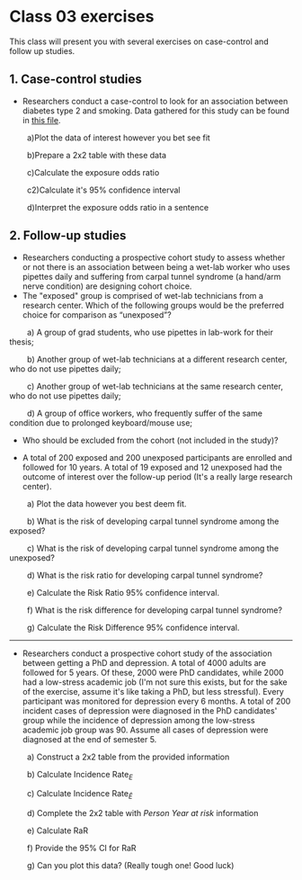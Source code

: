# Class 03 exercises

This class will present you with several exercises on case-control and follow up studies.

## 1. Case-control studies

* Researchers conduct a case-control to look for an association between diabetes type 2 and smoking. Data gathered for this study can be found in [this file](https://stuntspt.gitlab.io/FE2021/classes/exercises/diabetes.csv).

&nbsp;&nbsp;&nbsp;&nbsp;&nbsp;&nbsp;&nbsp;&nbsp;a)Plot the data of interest however you bet see fit

&nbsp;&nbsp;&nbsp;&nbsp;&nbsp;&nbsp;&nbsp;&nbsp;b)Prepare a 2x2 table with these data

&nbsp;&nbsp;&nbsp;&nbsp;&nbsp;&nbsp;&nbsp;&nbsp;c)Calculate the exposure odds ratio

&nbsp;&nbsp;&nbsp;&nbsp;&nbsp;&nbsp;&nbsp;&nbsp;c2)Calculate it's 95% confidence interval

&nbsp;&nbsp;&nbsp;&nbsp;&nbsp;&nbsp;&nbsp;&nbsp;d)Interpret the exposure odds ratio in a sentence


## 2. Follow-up studies

* Researchers conducting a prospective cohort study to assess whether or not there is an association between being a wet-lab worker who uses pipettes daily and suffering from carpal tunnel syndrome (a hand/arm nerve condition) are designing cohort choice.
* The "exposed" group is comprised of wet-lab technicians from a research center. Which of the following groups would be the preferred choice for comparison as “unexposed”?

&nbsp;&nbsp;&nbsp;&nbsp;&nbsp;&nbsp;&nbsp;&nbsp;a) A group of grad students, who use pipettes in lab-work for their thesis;

&nbsp;&nbsp;&nbsp;&nbsp;&nbsp;&nbsp;&nbsp;&nbsp;b) Another group of wet-lab technicians at a different research center, who do not use pipettes daily;

&nbsp;&nbsp;&nbsp;&nbsp;&nbsp;&nbsp;&nbsp;&nbsp;c) Another group of wet-lab technicians at the same research center, who do not use pipettes daily;

&nbsp;&nbsp;&nbsp;&nbsp;&nbsp;&nbsp;&nbsp;&nbsp;d) A group of office workers, who frequently suffer of the same condition due to prolonged keyboard/mouse use;

* Who should be excluded from the cohort (not included in the study)?

* A total of 200 exposed and 200 unexposed participants are enrolled and followed for 10 years. A total of 19 exposed and 12 unexposed had the outcome of interest over the follow-up period (It's a really large research center).

&nbsp;&nbsp;&nbsp;&nbsp;&nbsp;&nbsp;&nbsp;&nbsp;a) Plot the data however you best deem fit.

&nbsp;&nbsp;&nbsp;&nbsp;&nbsp;&nbsp;&nbsp;&nbsp;b) What is the risk of developing carpal tunnel syndrome among the exposed?

&nbsp;&nbsp;&nbsp;&nbsp;&nbsp;&nbsp;&nbsp;&nbsp;c) What is the risk of developing carpal tunnel syndrome among the unexposed?

&nbsp;&nbsp;&nbsp;&nbsp;&nbsp;&nbsp;&nbsp;&nbsp;d) What is the risk ratio for developing carpal tunnel syndrome?

&nbsp;&nbsp;&nbsp;&nbsp;&nbsp;&nbsp;&nbsp;&nbsp;e) Calculate the Risk Ratio 95% confidence interval.

&nbsp;&nbsp;&nbsp;&nbsp;&nbsp;&nbsp;&nbsp;&nbsp;f) What is the risk difference for developing carpal tunnel syndrome?

&nbsp;&nbsp;&nbsp;&nbsp;&nbsp;&nbsp;&nbsp;&nbsp;g) Calculate the Risk Difference 95% confidence interval.

---

* Researchers conduct a prospective cohort study of the association between getting a PhD and depression. A total of 4000 adults are followed for 5 years. Of these, 2000 were PhD candidates, while 2000 had a low-stress academic job (I'm not sure this exists, but for the sake of the exercise, assume it's like taking a PhD, but less stressful). Every participant was monitored for depression every 6 months. A total of 200 incident cases of depression were diagnosed in the PhD candidates' group while the incidence of depression among the low-stress academic job group was 90. Assume all cases of depression were diagnosed at the end of semester 5.

&nbsp;&nbsp;&nbsp;&nbsp;&nbsp;&nbsp;&nbsp;&nbsp;a) Construct a 2x2 table from the provided information

&nbsp;&nbsp;&nbsp;&nbsp;&nbsp;&nbsp;&nbsp;&nbsp;b) Calculate Incidence Rate<sub>*E*</sub>

&nbsp;&nbsp;&nbsp;&nbsp;&nbsp;&nbsp;&nbsp;&nbsp;c) Calculate Incidence Rate<sub>*Ē*</sub>

&nbsp;&nbsp;&nbsp;&nbsp;&nbsp;&nbsp;&nbsp;&nbsp;d) Complete the 2x2 table with *Person Year at risk* information

&nbsp;&nbsp;&nbsp;&nbsp;&nbsp;&nbsp;&nbsp;&nbsp;e) Calculate RaR

&nbsp;&nbsp;&nbsp;&nbsp;&nbsp;&nbsp;&nbsp;&nbsp;f) Provide the 95% CI for RaR

&nbsp;&nbsp;&nbsp;&nbsp;&nbsp;&nbsp;&nbsp;&nbsp;g) Can you plot this data? (Really tough one! Good luck)
